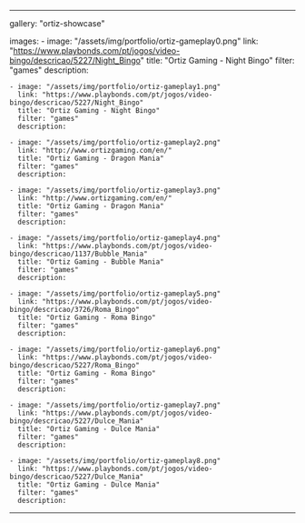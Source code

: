 ---

gallery: "ortiz-showcase"

images:
    - image: "/assets/img/portfolio/ortiz-gameplay0.png"
      link: "https://www.playbonds.com/pt/jogos/video-bingo/descricao/5227/Night_Bingo"
      title: "Ortiz Gaming - Night Bingo"
      filter: "games"
      description:

    - image: "/assets/img/portfolio/ortiz-gameplay1.png"
      link: "https://www.playbonds.com/pt/jogos/video-bingo/descricao/5227/Night_Bingo"
      title: "Ortiz Gaming - Night Bingo"
      filter: "games"
      description:

    - image: "/assets/img/portfolio/ortiz-gameplay2.png"
      link: "http://www.ortizgaming.com/en/"
      title: "Ortiz Gaming - Dragon Mania"
      filter: "games"
      description:

    - image: "/assets/img/portfolio/ortiz-gameplay3.png"
      link: "http://www.ortizgaming.com/en/"
      title: "Ortiz Gaming - Dragon Mania"
      filter: "games"
      description:

    - image: "/assets/img/portfolio/ortiz-gameplay4.png"
      link: "https://www.playbonds.com/pt/jogos/video-bingo/descricao/1137/Bubble_Mania"
      title: "Ortiz Gaming - Bubble Mania"
      filter: "games"
      description:

    - image: "/assets/img/portfolio/ortiz-gameplay5.png"
      link: "https://www.playbonds.com/pt/jogos/video-bingo/descricao/3726/Roma_Bingo"
      title: "Ortiz Gaming - Roma Bingo"
      filter: "games"
      description:

    - image: "/assets/img/portfolio/ortiz-gameplay6.png"
      link: "https://www.playbonds.com/pt/jogos/video-bingo/descricao/5227/Roma_Bingo"
      title: "Ortiz Gaming - Roma Bingo"
      filter: "games"
      description:

    - image: "/assets/img/portfolio/ortiz-gameplay7.png"
      link: "https://www.playbonds.com/pt/jogos/video-bingo/descricao/5227/Dulce_Mania"
      title: "Ortiz Gaming - Dulce Mania"
      filter: "games"
      description:

    - image: "/assets/img/portfolio/ortiz-gameplay8.png"
      link: "https://www.playbonds.com/pt/jogos/video-bingo/descricao/5227/Dulce_Mania"
      title: "Ortiz Gaming - Dulce Mania"
      filter: "games"
      description:

---